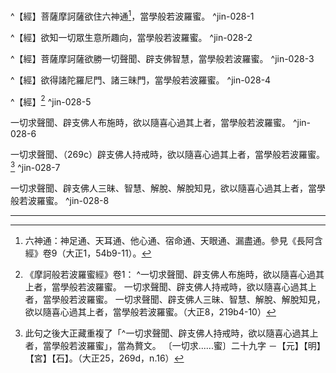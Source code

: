 ^【經】菩薩摩訶薩欲住六神通[^1]，當學般若波羅蜜。 ^jin-028-1

^【經】欲知一切眾生意所趣向，當學般若波羅蜜。 ^jin-028-2

^【經】菩薩摩訶薩欲勝一切聲聞、辟支佛智慧，當學般若波羅蜜。 ^jin-028-3

^【經】欲得諸陀羅尼門、諸三昧門，當學般若波羅蜜。 ^jin-028-4

^【經】[^121] ^jin-028-5

一切求聲聞、辟支佛人布施時，欲以隨喜心過其上者，當學般若波羅蜜。 ^jin-028-6

一切求聲聞、（269c）辟支佛人持戒時，欲以隨喜心過其上者，當學般若波羅蜜。[^122] ^jin-028-7

一切求聲聞、辟支佛人三昧、智慧、解脫、解脫知見，欲以隨喜心過其上者，當學般若波羅蜜。 ^jin-028-8

---

[^1]: 六神通：神足通、天耳通、他心通、宿命通、天眼通、漏盡通。參見《長阿含經》卷9（大正1，54b9-11）。
[^2]: （1）《摩訶般若波羅蜜經》卷1〈1 序品〉：「^復有菩薩摩訶薩，皆得陀羅尼及諸三昧，行空、無相、無作，已得等忍，得無閡陀羅尼，悉是五通。」（大正8，217a13-15） （2）《大智度論》卷5（大正25，97c21-98b10）。
[^3]: 《摩訶般若波羅蜜經》卷1〈1 序品〉：「^菩薩摩訶薩欲住六神通，當學般若波羅蜜。」（大正8，219a29-b1）
[^4]: 「可如來難」：可以像你這樣提出來問難。
[^5]: （1）《摩訶般若波羅蜜經》卷2〈4 往生品〉：「^復次，舍利弗！有菩薩摩訶薩得六神通，不生欲界、色界、無色界，從一佛國至一佛國，供養恭敬尊重讚歎諸佛。」（大正8，225c21-24） （2）《大智度論》卷38：「^菩薩有二種：一者、生身菩薩，二者、法身菩薩；一者、斷結使，二者、不斷結使。法身菩薩斷結使，得六神通；生身菩薩不斷結使，或離欲得五神通。得六神通者，不生三界，遊諸世界，供養十方諸佛。」（大正25，342a22-26） （3）《大智度論》卷39：「^是菩薩住六神通，到十方世界。」（大正25，344a3-4）
[^6]: ┌漏盡習不盡──約此，菩薩住六通 漏盡通有二 ┴漏習俱盡───約此，菩薩得五通 （印順法師，《大智度論筆記》〔A011〕p.20） 菩薩得五通與六通：約習盡不盡分別。（印順法師，《大智度論筆記》［A051］p.88） 二種漏盡神通。（印順法師，《大智度論筆記》［J036］p.524）
[^7]: 時澤：猶時雨。［三國魏］曹植，《節游賦》："感氣運之和順，樂時澤之有成。"（《漢語大詞典》（五），p.706）
[^8]: 《大智度論》卷27：「^有二種阿鞞跋致：一者、得無生忍法，二者、雖未得無生忍法，佛知其過去、未來所作因緣，必得作佛，為利益傍人故，為其授記──是菩薩生死肉身，結使未斷，於諸凡夫中為最第一，是亦名阿鞞跋致相。若得無生忍法，斷諸結使，此則清淨；末後肉身盡，得法性生身，結使所不礙，不須教誡。」（大正25，263c21-28）
[^9]: 釋厚觀、郭忠生合編，〈大智度論之本文相互索引〉，《正觀》（6），p.60：《摩訶般若波羅蜜經》卷2〈4 往生品〉（大正8，228b1-229a11）；《放光般若經》卷2〈5 度五神通品〉（大正8，9c4-10a7）；《光讚般若經》卷2〈3 行空品〉（大正8，159b23-160b13）；Pañcaviṃśati（DUTT），pp.83, l.7-88, l.16，Śatasāhasrikā，pp.301, l.11-306, l.9。
[^10]: 參見《大智度論》卷5（大正25，97c21-98b10）。
[^11]: 參見［隋］慧遠撰，《大乘義章》卷20（大正44，862a16-c6）。
[^12]: 參見《大智度論》卷5：「^云何如意？如意有三種：能到、轉變、聖如意。能到有四種：一者、身能飛行，如鳥無礙；二者、移遠令近，不往而到；三者、此沒彼出；四者、一念能至。轉變者，大能作小、小能作大，一能作多、多能作一，種種諸物皆能轉變。外道輩轉變，極久不過七日；諸佛及弟子轉變自在，無有久近。聖如意者，外六塵中不可愛不淨物，能觀令淨；可愛淨物，能觀令不淨；是聖如意法，唯佛獨有。」（大正25，97c22-98a5）
[^13]: 趠（^ㄊㄧㄠˋ）：1.跳，騰躍。（《漢語大詞典》（九），p.1144）
[^14]: 飛行通加行。（印順法師，《大智度論筆記》［A051］p.88）
[^15]: 轉變加行。（印順法師，《大智度論筆記》［A051］p.88）
[^16]: 是＝作【元】【明】。（大正25，264d，n.12）
[^17]: 敗＝則【宋】【宮】。（大正25，264d，n.15）
[^18]: 參見《大智度論》卷47：「^譬如石汁一斤，能變千斤銅為金。」（大正25，401a27）
[^19]: 神通是實。（印順法師，《大智度論筆記》〔A051〕p.88）
[^20]: 六塵＝空虛【石】。（大正25，264d，n.17）
[^21]: 六通次第：禪經一說，菩薩成佛時一說，或隨所好先神足（起本經說）一說，隨所好修一說，隨禪易得一說。（印順法師，《大智度論筆記》〔A051〕p.88）
[^22]: （1）參見Lamotte（1976, p.1822, n.3）：《大智度論》經常引用此部《禪經》，而此經即是將天眼列在神通之首，如意神通則列在末尾。此種順序相當少見，但這就是Dharmasaṃgraha（梵本《法集名數經》），§20以及Mahāvyutpatti（梵藏漢和四譯對校《翻譯名義大集》）， no.202-208所列之順序。 （2）六通次第：禪經一說。（印順法師，《大智度論筆記》〔A051〕p.88）
[^23]: （1）參見Lamotte（1976, p.1823, n.1）：《般若經》即是按一般共通之方式，把神足通列在神通之首。 （2）《摩訶般若波羅蜜經》卷1〈3 習應品〉：「^復次，舍利弗！菩薩摩訶薩行般若波羅蜜，不為如意神通故行般若波羅蜜，不為天耳故、不為他心智故、不為宿命智故、不為天眼故、不為漏盡神通故行般若波羅蜜。」（大正8，224a19-23）
[^24]: 依《摩訶般若波羅蜜經》卷1（大正8，224a19-23），六通之次第為如意神通、天耳通、他心智通、宿命通、天眼通、漏盡通。
[^25]: 天眼通加行。（印順法師，《大智度論筆記》［A051］p.88）
[^26]: 《禪經》所說神通次第：天眼通、天耳通、他心通、宿命通、漏盡通、如意通。
[^27]: 佛初得神通次第：如意通、宿命明、天耳通、天眼明、他心通、漏盡明。
[^28]: 參見《大毘婆沙論》卷103：「^復次，為欲次第降伏魔怨，初中後夜各起通明。曾聞菩薩......菩薩於是復審思惟：魔黨何緣起斯惡事，知起惡事皆緣五欲，躭著五欲皆由煩惱，既厭煩惱遂盡諸漏，證得無上正等菩提。故欲次第降伏魔怨，初中後夜各起通明。」（大正27，532b12-533a19）。
[^29]: 還＝遠【宋】【元】【明】【宮】。（大正25，265d，n.6）
[^30]: 四心，指「眼、耳、身、意」四識；而二禪以上已無前五識。參見《甘露味論》卷下（大正28，975a14-15），《雜阿毘曇心論》卷7（大正28，924c5-6）。
[^31]: （1）宿命智力，參見《大智度論》卷24（大正25，240a25-240b19）。 （2）生死智力，參見《大智度論》卷24（大正25，240b19-240c10）。 （3）漏盡智力，參見《大智度論》卷24（大正25，240c10-241a5）。
[^32]: （1）他心通所知：欲色界現在眾生心心數法。（印順法師，《大智度論筆記》〔A051〕p.88） （2）《大智度論》卷23：「^他心智者，知欲界、色界繫現在他心心數法，及無漏心心數法少分。」（大正25，232c23-25）
[^33]: （1）他心通在四禪。（印順法師，《大智度論筆記》［A051］p.88） （2）參見Lamotte（1976, p.1828，n.3）：所謂的「上四禪地」，在《大智度論》的看法，是指四根本禪。《大智度論》卷17（大正25，185c-186b），卷20（大正25，208a-c）。
[^34]: （1）參見《阿毘曇毘婆沙論》卷49：「^初禪地者，緣欲界、初禪；二禪地者，緣欲界乃至第二禪；第三禪地者，緣欲界乃至第三禪；第四禪地者，緣欲界乃至第四禪。」（大正28，370c29-371a2） （2）參見《阿毘曇毘婆沙論》卷49：「^他心智不知上地法，初禪他心智不知第二禪心，乃至第三禪他心智不知第四禪心。」（大正28，371a4-6）
[^35]: 無礙解脫：佛有。菩薩有相似。能知他心心數法。（印順法師，《大智度論筆記》〔D028〕p.278）
[^36]: 知＝緣【石】。（大正25，265d，n.17）
[^37]: 參見Lamotte（1976, p.1830, n.5）：依說一切有部對經典的解說，意識的生起有二個條件： （1）等無間緣，作為其所依，亦即是意，而由「意」以瞭解剛剛過去的六識。 （2）所緣緣，亦即是諸法。所以說，如果「意」離去，亦即是說離開身體，則身體的心思就沒有。相反的，如果意不去，則應緊接在其後的意識即不可能生起，這就沒有根、境、識的和合；認知的過程即因而受阻。
[^38]: （1）《摩訶般若波羅蜜經》卷6〈23 等空品〉：「^須菩提！是摩訶衍不見來處、不見去處、不見住處。何以故？須菩提！一切諸法不動相故。是法無來處、無去處、無住處。何以故？須菩提！色無所從來，亦無所去，亦無所住；受、想、行、識無所從來，亦無所去，亦無所住。」（大正8，264b24-28） （2）《大般若波羅蜜多經》（第二分）卷419〈21 無所有品〉：「^善現！以一切法無來無去亦復不住。何以故？善現！以一切法若動若住不可得故。」（大正7，102c28-29）
[^39]: （1）《雜阿含經》卷13（335經）（大正2，92c12-26）。 （2）《摩訶般若波羅蜜經》卷6〈23 等空品〉：「^須菩提！一切諸法不動相故，是法無來處、無去處、無住處。何以故？須菩提！色無所從來，亦無所去，亦無所住；受、想、行、識無所從來，亦無所去，亦無所住。......無所從來，亦無所去，亦無所住。」（大正8，264b25-265a10）
[^40]: 知眾生心之理：心心數本空，以分別取相，不得實法（空）故不能通達。若不取相無所分別，得實法故能通達無礙。（印順法師，《大智度論筆記》〔A059〕pp.100-101）
[^41]: 參見《長阿含經》卷8（9經）《眾集經》：「^如來說六正法，謂內六入：眼入、耳入、鼻入、舌入、身入、意入。復有六法，謂外六入：色入、聲入、香入、味入、觸入、法入。復有六法，謂六識身：眼識身，耳、鼻、舌、身、意識身。復有六法，謂六觸身：眼觸身，耳、鼻、舌、身、意觸身。復有六法，謂六受身：眼受身，耳、鼻、舌、身、意受身。復有六法，謂六想身：色想、聲想、香想、味想、觸想、法想。復有六法，謂六思身：色思、聲思、香思、味思、觸思、法思。」（大正1，51c16-24）
[^42]: （1）參見Lamotte（1976, p.1832, n.2）：〈歎摩訶衍品〉（Mahāyānastutiparivarta），簡稱為Stutiparivarta，這是Pañcaviṃśati（《二萬五千頌般若經》）的第44品------《摩訶般若波羅蜜經》卷12〈44 遍歎品〉（大正8，311c15-313a25），此品說：「^世尊！不去波羅蜜是般若波羅蜜。佛言：一切法不來故。」（大正8，311c28-29） （2）心心數法無自性空，參見《摩訶般若波羅蜜經》卷14〈48 佛母品〉： ^「復次，須菩提！諸佛因般若波羅蜜，悉知無量無邊阿僧祇眾生心所行。......須菩提！是法相中尚無法相相，何況有攝心亂心？須菩提！以是法相故，佛知眾生攝心亂心。......」 須菩提白佛言：「世尊！云何佛知眾生染心，如實知染心；瞋心、癡心，如實知瞋心、癡心？」 佛告須菩提：「染心如實相則無染心相。何以故？如實相中心心數法尚不可得，何況當得染心、不染心？......」 須菩提白佛言：「世尊！云何佛因般若波羅蜜，是眾生廣心如實知廣心？」 「須菩提！佛知諸眾生心相不廣不狹、不增不減、不來不去，心相離故。是心不廣不狹乃至不來不去。何以故？是心性無故，誰作廣、誰作狹乃至來去？如是，須菩提！佛因般若波羅蜜，是眾生廣心如實知廣心。......」 須菩提白佛言：「世尊！云何佛因般若波羅蜜，眾生不可見心如實知不可見心？」 佛告須菩提：「眾生心是無相，佛如實知無相，自相空故。復次，須菩提！佛知眾生心五眼不能見。如是，須菩提！佛因般若波羅蜜，眾生不可見心如實知不可見心。」（大正8，323 c5-324b22）
[^43]: ┌分別──不得實法──不能通達 云何能通達一切 ┴無分別──得實法──能通達一切 （印順法師，《大智度論筆記》〔A011〕p.20）
[^44]: ┌邪見──取相戲論是邪見 有邊、無邊之邪正 ┤ ┌令厭生死 └正論──無邊 ┴令生心歡喜受不殺戒得無邊福 有邊？ （印順法師，《大智度論筆記》〔A011〕p.21）
[^45]: ┌邪見──取相戲論入十四難 常、無常之邪正 ┤ ┌佛多用無常──依無常入法空故實 └正論---┴佛少用有常──（如法性常住等） （印順法師，《大智度論筆記》〔A011〕p.20） ^45-1^ ※〔生〕－【宋】【元】【明】【宮】。（大正25，266d，n.2）
[^46]: 十二淨行：即十二頭陀行，參見《摩訶般若波羅蜜經》卷14：「^一、作阿練若，二、常乞食，三、納衣，四、一坐食，五、節量食，六、中後不飲漿，七、塚間住，八、樹下住，九、露地住，十、常坐不臥，十一、次第乞食，十二、但三衣。」（大正8，320c5-9）
[^47]: 參見《雜阿含經》卷33（937經）（大正2，240b-c），《別譯雜阿含經》卷16（330經）（大正2，485c-486a）。
[^48]: 印順法師校勘：「^五恒河伽藍牟那，應作：『五河：恒伽、監（藍？）牟那。』」（印順法師，《大智度論》（標點本）（三），p.1075）
[^49]: 參見Lamotte（1976, p.1837, n.3）：此處以及以下數段，《大智度論》在其所引用的《血經》（Lohitasūtra）插入三個取自《雜阿含經》其他經典的比喻： （1）淚水的比喻取自《淚經》（Assu-suttanta），見Saṃyutta, II, pp.179-180；《雜阿含經》卷33（938經）（大正2，240c25-241a17）；《別譯雜阿含經》卷16（331經）（大正2，486a18-b23）。 （2）母乳的比喻是取自《乳經》（Khīra-suttanta），見Saṃyiutta, II, pp.180-181；《雜阿含經》卷33（939經）（大正2，241a18-b8）；《別譯雜阿含經》卷16（332經）（大正2，486b24-c6）。 （3）積骨的比喻是取自《補特伽羅經》（Puggala-suttanta），見Saṃyutta,II, pp.185-186；《雜阿含經》卷34（947經）（大正2，242a28-b15）；《別譯雜阿含經》卷16（340經）（大正2，487b17-c3）。
[^50]: 聲聞智慧，參見《大智度論》卷18（大正25，191a）。
[^51]: 參見《雜阿含經》卷14（347經）：「^佛告須深：彼先知法住，後知涅槃。」（大正2，97b5-6）
[^52]: 參見Lamotte（1976, p.1840, n.4）：用於對治四顛倒之智。
[^53]: 參見Lamotte（1976, p.1840, n.5）：以苦諦之四種行相為所緣之智。
[^54]: 與＝是【宋】【元】【明】【宮】。（大正25，266d，n.15）
[^55]: 釋厚觀、郭忠生合編，〈大智度論之本文相互索引〉，《正觀》（6），p.62：《摩訶般若波羅蜜經》卷1〈3 習相應品〉（大正8，222a10-b13）；《放光般若經》卷1（大正8，5a26-b22）；《光讚般若經》卷1（大正8，152c3-153a5）；Pañcaviṃśati（DUTT），pp.39-41；《大智度論》卷19（大正25，195c22-196a10），卷35（大正25，320c21-322b11），卷70（大正25，550a20-24）。
[^56]: 辟支佛： 時：佛不在世，亦無佛法。 根：利根。 智：法相是同，智慧深入。 福：有一相乃至三十一相。 （印順法師，《大智度論筆記》〔D032〕p.282） 先佛法中得聖法，法滅成羅漢，名無相辟支。（印順法師，《大智度論筆記》〔D032〕p.282） 疾者四世，久者百劫。（印順法師，《大智度論筆記》〔D032〕p.283）
[^57]: 辟支佛智慧，參見《大智度論》卷18（大正25，191a-b）。
[^58]: 聲聞、辟支之異。（印順法師，《大智度論筆記》〔C022〕p.223）
[^59]: 〔異〕－【宮】【石】。（大正25，266d，n.16）
[^60]: 參見《俱舍論》卷12：「^獨覺有二種殊：一者、部行，二、麟角喻。部行獨覺，先是聲聞，得勝果時轉名獨勝。有餘說：彼先是異生，曾修聲聞順決擇分；今自證道，得獨勝名。由《本事》中說：一山處總有五百苦行外仙，有一獼猴曾與獨覺相近而住，見彼威儀，展轉遊行至外仙所，現先所見獨覺威儀；諸仙覩之，咸生敬慕，須臾皆證獨覺菩提。若先是聖人，不應修苦行。麟角喻者，謂必獨居。二獨覺中麟角喻者，要百大劫修菩提資糧，然後方成麟角喻獨覺。言獨覺者，謂現身中離稟至教，唯自悟道，以能自調不調他故。」（大正29，64a28-b11）
[^61]: 參見《大毘婆沙論》卷101：「^復次，依狹小道而得解脫故名時解脫。狹小道者，謂若極速第一生中種善根，第二生中令成熟，第三生中得解脫；餘不決定。依廣大道而得解脫名不時解脫。廣大道者，謂若極遲，聲聞乘經六十劫而得解脫，如舍利子；獨覺乘經百劫而得解脫，如麟角喻；佛乘經三無數劫而得解脫。」（大正27，525b14-21）
[^62]: 參見《大智度論》卷18（大正25，191a23-b18）。
[^63]: 嗣（^ㄙˋ）：1.繼承君位。（《漢語大詞典》（三），p.462）
[^64]: 二世樂：今世樂、後世樂。
[^65]: 紹（^ㄕㄠˋ）：1.承繼。《漢書‧敘傳下》："漢紹堯運，以建帝業。"（《漢語大詞典》（九），p.799）
[^66]: 胄（^ㄓㄡˋ）：1.古代帝王或貴族的後嗣。2.專指帝王或貴族的長子。3.謂對先輩的承續。（《漢語大詞典》（六），p.1233）
[^67]: （1）《大寶積經》卷112〈43 普明菩薩會〉：「^迦葉！譬如轉輪聖王而有千子，未有一人有聖王相，聖王於中不生子想。如來亦爾，雖有百千萬億聲聞眷屬圍繞，而無菩薩，如來於中不生子想。迦葉！譬如轉輪聖王有大夫人，懷妊七日，是子具有轉輪王相，諸天尊重，過餘諸子具身力者。所以者何？是胎王子，必紹尊位，繼聖王種。如是迦葉！初發心菩薩亦復如是，雖未具足諸菩薩根，如胎王子，諸天神王深心尊重，過於八解大阿羅漢。所以者何？如是菩薩名紹尊位，不斷佛種。」（大正11，634c4-14） （2）參見Lamotte（1976, p.1847, n.1）：這是引用〈迦葉品〉，但是其所描述的情節有異：雖然太子具有轉輪聖王之相，但是一直要到他入於母后之胎，才比他那沒有輪王相的兄長，更為人所敬重。但是此處《大智度論》說，輪王的第一千子（也是最後一子），比他的兄長更為人所重，因為他成就了輪王種所需的數目（即輪王有千子）。輪王之所以成其為輪王，除必需有七寶外，還需要有「滿一千子，英勇的兒子，剛強有力，身體強壯，敵軍的摧毀者」。
[^68]: 意＝道【宋】【元】【明】【宮】。（大正25，267d，n.2）
[^69]: 菩薩初發心為佛所貴。（印順法師，《大智度論筆記》〔G005〕p.381）
[^70]: 參見《大方廣佛華嚴經》卷59：「^譬如迦毘伽鳥，在㲉中時，有大勢力，餘鳥弗及；菩薩摩訶薩亦復如是，於生死㲉，發菩提心功德勢力，聲聞、緣覺所不能及。」（大正9，778c14-17）
[^71]: 參見Lamotte（1976, p.1848, n.2）：《大智度論》在引用此經時，所用的經名並不一致。此處所引的段落，載於《持心梵天所問經》卷2（大正15，10c23-11b25），《思益梵天所問經》卷2（大正15，42c9-43b2），《勝思惟梵天所問經》卷3（大正15，74a2-c7）。
[^72]: 舍利弗與普華菩薩問答。（印順法師，《大智度論筆記》〔H016〕p.408）
[^73]: 而＝法【宋】【元】【明】【宮】。（大正25，267d，n.6）
[^74]: 〔如無別〕－【宋】【宮】。（大正25，267d，n.10）
[^75]: 參見Lamotte（1976, p.1852, n.1）：在西藏譯本，普華對舍利弗說：^「此如是不顛倒如，是不變異如，是不動如，是不壞如，大德舍利弗！此如應解釋為一切法如。」
[^76]: 參見《維摩詰經》卷上〈3 弟子品〉（大正14，521b28-523c13）。
[^77]: 印順法師校勘：「^ "一"字疑衍。」（《大智度論》（標點本），p.1083）
[^78]: 受＝寫【元】【明】。（大正25，267d，n.13）
[^79]: 菩薩難行求法事。（印順法師，《大智度論筆記》〔G005〕p.381）
[^80]: 大＋（因）【宋】【元】【明】【宮】。（大正25，267d，n.16）
[^81]: 參見《大智度論》卷5（大正25，95c9-96b29）。
[^82]: 門是方便。（印順法師，《大智度論筆記》〔A048〕p.84）
[^83]: 聞持陀隣尼，參見《大智度論》卷5〈1 序品〉：「^是陀羅尼多種，一名聞持陀羅尼。得是陀羅尼者，一切語言諸法，耳所聞者，皆不忘失，是名聞持陀隣尼。」（大正25，96a5-8） 《大般若波羅蜜多經》卷515〈20 不退相品〉：「^佛告善現：是菩薩摩訶薩已得聞持陀羅尼等方便善巧，聞諸如來、應、正等覺所說正法無惑無疑，聞已受持能不忘失，乃至無上正等菩提，常如現前聞佛所說。」（大正7，634b27-c1）
[^84]: 參見《大毘婆沙論》卷180：「^佛時從外入誓多林，見而問之：『可憐小路！汝何以啼泣？』彼以上事具白世尊。佛便語言：『汝能隨我理所忘不？』彼答言：『能。』爾時世尊即以神力轉彼所有誦伽他障，更為授之，尋時誦得過前四月所用功勞；復別授以除塵垢頌，而語之言：『今日苾芻從外來者，汝皆可為拭革屣上所有塵垢。』小路敬諾：『如教奉行。』至日暮時有一苾芻，革屣極為塵垢所著，小路拭之，一隻極淨，一隻苦拭而不能淨，即作是念：『外物塵垢暫時染著猶不可淨，況內貪欲瞋癡等垢長夜染心何由能淨？』作是念時，彼不淨觀及持息念便現在前，次第即得阿羅漢果。」（大正27，902b18-c1）
[^85]: 〔名〕－【宋】【元】【明】【宮】。（大正25，268d，n.2）
[^86]: 憐＝隣【宋】【元】【明】【宮】＊。（大正25，268d，n.3）
[^87]: 皷：同「鼓」。《正字通‧皮部》：「皷，俗鼓字。」（《漢語大字典》（四），p.2756）
[^88]: 參見《大智度論》卷5（大正25，96a14-b24）。
[^89]: 四十二字門：隨字入實相中，名字入門陀羅尼。（印順法師，《大智度論筆記》〔E006〕p.297） 字門：聞一字即入諸法實相。四十二字。四十二字攝一切語言。（印順法師，《大智度論筆記》〔D012〕p.255）
[^90]: （秦言初）三字本文＝（秦言初）三字夾註【元】，＝（此言初）三字夾註【明】。（大正25，268d，n.4）
[^91]: （秦言不生）四字本文＝（秦言不生）四字夾註【元】，＝（此言不生）四字夾註【明】。（大正25，268d，n.5） 阿提阿耨波柰（ādy-anutpanna）：初不生。
[^92]: 參見Lamotte（1976, p.1866, n.3）：這是根據阿羅波遮那字母所成立的陀羅尼，四十二個以阿羅波遮那為首的字母被認為代表所有的言說語言的聲音。此處應說明的是，其中有一些並不是印度本有，而是屬於伊朗語系；它是在西元紀年之初，由塞種（Śaka，賒迦）傳入的安息字母。 依《般若經》的看法，此等四十二字母並沒有神秘的作用或價值，他們單純的只是一種記憶的方法（陀羅尼門），使人聯想起佛教教理的基本要點。在一連串用以表示諸法實相的語詞之中，此等「字母」依序在各該語詞的詞頭出現。此種扼要的教理表達方式，在不同版本的大本《般若經》都有詳盡的記載： A、Pañcaviṃśati（《二萬五千頌般若經》）（ed. DUTT）, pp.212-214；《放光般若經》卷4（大正8，26b-27a）；《光讚經》卷7（大正8，195c-196b）；《摩訶般若波羅蜜經》卷5（大正8，256a-b）；《大般若經》卷415（大正7，81c-82b）。此一段經文之注解，見《大智度論》卷48（大正25，408b-409b）。 B、Aṣṭādaśasāhasrikā（《一萬八千頌般若經》），即《大般若經》卷490（大正7，489b-490a）。 C、Śatasāhasrikā（《十萬頌般若經》）（ed. GHOSA）, pp.1450-1453；《大般若經》卷54（大正5，302b-303a）。 在《華嚴經》中，迦毘羅衛的年輕智者遍友，教導善財發出阿羅波遮那的字母聲音，參見《大方廣佛華嚴經》（六十華嚴）卷57（大正9，765b-766b），《大方廣佛華嚴經》（八十華嚴）卷76（大正10，418a-c），《大方廣佛華嚴經》（四十華嚴）卷31（大正10，804a-805a），《大方廣佛華嚴經入法界品》（大正10，876c-877b），《大方廣佛華嚴經入法界品四十二字觀門》（大正19，707c-709a）。
[^93]: （1）《大智度論》卷48（大正25，407c9-409a24）。 （2）參見印順法師，《初期大乘佛教之起源與開展》，pp.745-747。
[^94]: （1）《舍利弗阿毘曇論》卷28：「^云何五支定？如佛告諸比丘：『諦聽！諦聽！善思念之，吾當為汝說聖五支定。』諸比丘言：『唯然！受教。』『云何得修聖五支正定？如，比丘！離欲惡不善，有覺有觀離生喜樂，成就初禪行；此身離生喜樂津液遍滿，此身盡離生喜樂津液遍滿無有減少。如善澡浴師、若善澡浴師弟子，以細澡豆盛著器中，以水灑之，調適作摶，此摶津液遍滿，不乾不濕，內外和調。如是，比丘！身離生喜樂津液遍滿無有減少。是名修聖五支初支定。 復次，比丘！滅覺觀，內正信一心，無覺無觀，定生喜樂，成就二禪行；此身定生喜樂津液遍滿，此身盡定生喜樂津液遍滿無有減少。如陂湖水底涌出，不從東方、南西北方來，此水從底涌出，能令池津液遍滿無有減少。如是，比丘！此身定生喜樂津液遍滿無有減少。是謂修聖五支第二支定。 復次，比丘！離喜、捨行、念、正智、身受樂，如諸聖人解捨念樂行，成就三禪行；此身無喜樂津液遍滿，此身無喜樂津液遍滿無有減少。如優鉢羅華池、波頭摩華池、鳩頭摩華池、分陀利華池，從泥中出未能出水，此華從根至頭，從頭至根，皆津液遍滿無有減少。如是，比丘！此身無量喜樂津液遍滿，此身津液遍滿無有減少。是謂聖五支第三支定。 復次，比丘！斷苦樂，先滅憂喜，不苦不樂，捨念淨，成就四禪行；此身以清淨心遍解行，此身以清淨心遍解行無有減少。如男子、女人著白淨衣，從頭至足、從足至頭，無不覆處。如是，比丘！以清淨心遍解行，此身以清淨遍解行無有減少。是謂修聖五支第四支定。 復次，比丘！善取觀相，善思惟、善解，如立人觀坐者，如坐人觀臥者。如是，比丘！善取觀相，善思惟、善解。是謂修聖五支第五支定。』」（大正28，702a20-b23） （2）另參見《成實論》卷12（大正32，337c24-29），《瑜伽師地論》卷12（大正30，339b13-c29）。
[^95]: （1）《長阿含經》卷9（10經）《十上經》：「^云何五生法？謂賢聖五智定：一者、修三昧現樂後樂生內外智，二者、賢聖無愛生內外智，三者、諸佛賢聖之所修行生內外智，四者、猗寂滅相獨而無侶而生內外智，五者、於三昧一心入、一心起生內外智。」（大正1，53c23-28） （2）《舍利弗阿毘曇論》卷28：「^云何五智定？如世尊說：諸比丘修定無量明了；諸比丘若修定無量明了已，緣生五種智。何等五？^（1）^若有定現樂後樂報緣此生智，^（2）^若有定聖無染緣此生智，^（3）^若有定不怯弱者能親近緣此生智，^4）^若有定寂靜勝妙獨修除得緣此生智，^（5）^若有定正念入、正念起緣此生智。」（大正28，704a4-9） （3）另參見《成實論》卷12（大正32，337c29-338a17），《瑜伽師地論》卷12（大正30，339a24-b12）。
[^96]: 《大智度論》卷5：「^復次，除四根本禪，從未到地乃至有頂地，名為定，亦名三昧，非禪；四禪亦名定，亦名禪，亦名三昧。諸餘定，亦名定，亦名三昧──如四無量、四空定、四辯、六通、八背捨、八勝處、九次第定、十一切處等諸定法。」（大正25，96c25-97a4）
[^97]: 十地：未到定、中間定、四根本禪、四無色定。
[^98]: （1）《大智度論》卷19：「^有頂中二十二，除七覺分、八聖道分；欲界中二十二亦如是。是為聲聞法中分別義。」（大正25，203b7-9） （2）《俱舍論》卷25：「^欲界、有頂，除覺、道支各二十二，無無漏故。」（大正29，133b7-8）
[^99]: （1）《眾事分阿毘曇論》卷8〈7 千問論品〉：「^聖種或欲界繫、或色界繫、或無色界繫、或不繫。云何欲界繫？謂聖種所攝欲界繫五陰。云何色界繫？謂聖種所攝色界繫五陰。云何無色界繫？謂聖種所攝無色界繫四陰。云何不繫？謂無漏四聖種。......如四聖種，四正勤、四如意足、善聚修多羅亦如是。」（大正26，667a15-c18） （2）四聖種繫不繫，參見《品類足論》卷11：「^幾欲界繫等者，一切應分別。謂諸聖種或欲界繫、或色界繫、或無色界繫、或不繫。云何欲界繫？謂聖種所攝欲界五蘊。云何色界繫？謂聖種所攝色界五蘊。云何無色界繫？謂聖種所攝無色界四蘊。云何不繫？謂無漏五蘊。......如四聖種，四正斷、四神足亦爾。」（大正26，738b26-739b13）
[^100]: 十一地：欲界定、未到定、中間定、四根本禪、四無色定。
[^101]: 參見Lamotte（1976, p.1871, n.1）：所謂的108種或是118種三昧，在大本的《般若經》都有說明，Pañcaviṃśati, ed. DUTT, pp.142, l.6-144, l.7；《放光般若經》卷3（大正8，16b）；《光讚經》卷4（大正8，172b-173a）；《摩訶般若波羅蜜經》卷3〈10 相行品〉（大正8，237c-238a）；《大般若經》卷409（大正7，50c-51b）。 Pañcaviṃśati, ed. DUTT, pp.19 8, l.11-203, l.21；《放光般若經》卷4（大正8，23b-24c）；《光讚經》卷6（大正8，190a-193a）；《摩訶般若波羅蜜經》卷5〈18 問乘品〉（大正8，251a-253b），《大般若經》卷414（大正7，74a-77c）。
[^102]: 頻伸＝嚬呻【宋】【元】【明】【宮】。（大正25，268d，n.9） 《大般若波羅蜜多經》（初分）卷52：「^云何名為師子嚬呻三摩地？善現！謂若住此三摩地時，起勝神通，自在無畏，降伏一切暴惡魔軍，是故名為師子嚬呻三摩地。」（大正5，294a7-10）
[^103]: 富樂＝德業【宋】【元】【明】【宮】。（大正25，268d，n.10）
[^104]: 若＝生【元】【明】。（大正25，268d，n.11）
[^105]: 得三昧次第。（印順法師，《大智度論筆記》［A057］p.98）
[^106]: 《大智度論》卷17：「^依未到地得初禪。」（大正25，186a1）
[^107]: 參見《大智度論》卷17〈釋初品中禪波羅蜜〉（大正25，187c18-189c20）。
[^108]: ┌戒定慧──近門 六波羅是佛道門 ┴施忍進──遠門 （印順法師，《大智度論筆記》〔F016〕p.345）
[^109]: 〔亦〕－【宋】【元】【明】【宮】。（大正25，269d，n.3）
[^110]: 三昧門、陀羅尼門之別：三昧心相應，陀羅尼門相應亦不相應［理由］。（印順法師，《大智度論筆記》［A057］p.98）
[^111]: 法＋（也）【宋】【元】【明】【宮】。（大正25，269d，n.5）
[^112]: 坏（ㄆㄧ）：沒有燒過的磚瓦陶器。《說文‧土部》：「坏，瓦未燒。」（《漢語大字典》（一），p.421）
[^113]: 〔致〕－【宋】【元】【明】【宮】。（大正25，269d，n.8）
[^114]: 掬（^ㄐㄩ）：1.兩手相合捧物。6.量詞。猶捧。指兩手相合所能捧的量。或謂為古一升或半升。《小爾雅‧廣量》："一手之盛謂之溢，兩手謂之掬。"宋咸注："掬，半升也。"葛其仁疏證："舊注一升也。"（《漢語大詞典》（六），p.698）
[^115]: 供＝共【宋】【元】【明】【宮】。（大正25，269d，n.10）
[^116]: （1）參見Lamotte（1976, p.1876，n.2）：此處所顯示出來的論議師並不是屬於說一切有部，而是分別說部。Kośabhāṣya（《俱舍論疏》）p.296：「肯定一切，過去、現在與未來等都存在的是說一切有部；相反的，分別說部是作分別，並且說：現在與尚未產生其果報的過去業是存在的，而過去業已經產生果報以及未來是不存在的。」 （2）參見《阿毘達磨俱舍論》卷20〈5 分別隨眠品〉：「^謂若有人說三世實有，方許彼是說一切有宗。若人唯說有現在世及過去世未與果業，說無未來及過去世已與果業，彼可許為分別說部。」（大正29，104b24-27）
[^117]: 小：諸法無常是實。 大：生滅相不實，不生滅相不實；諸觀諸相滅，是為實。 （印順法師，《大智度論筆記》〔C022〕p.223）
[^118]: 大智度論卷第二十八終【明】；卷第三十一終【石】；卷末，石山本有「大智度經論卷第三十一」之十字；但「三十一」，石山本朱註作「二十八」。（大正25，269d，n.13）
[^119]: 大智度論卷第二十九首【明】，卷第三十二首【石】，〔大智度論...四〕十六字－【元】，（大智度論...四）十六字＝（釋初品中隨喜迴向等）九字【明】，（釋菩薩隨喜二十九）八字【石】。（大正25，269d，n.14）
[^120]: 六事功德：布施、持戒、三昧、智慧、解脫、解脫知見。
[^121]: 《摩訶般若波羅蜜經》卷1： ^一切求聲聞、辟支佛人布施時，欲以隨喜心過其上者，當學般若波羅蜜。 一切求聲聞、辟支佛人持戒時，欲以隨喜心過其上者，當學般若波羅蜜。 一切求聲聞、辟支佛人三昧、智慧、解脫、解脫知見，欲以隨喜心過其上者，當學般若波羅蜜。（大正8，219b4-10）
[^122]: 此句之後大正藏重複了「^一切求聲聞、辟支佛人持戒時，欲以隨喜心過其上者，當學般若波羅蜜」，當為贅文。 〔一切求......蜜〕二十九字 －【元】【明】【宮】【石】。（大正25，269d，n.16）
[^123]: 參見《摩訶般若波羅蜜經》卷11〈39 隨喜品（丹隨喜迴向品）〉（大正8，297b21-302a16），《大智度論》卷61〈39 釋隨喜迴向品〉（大正25，487a7-496a17）。
[^124]: 菩薩隨喜勝二乘施戒定等： 以此迴向無上道，為度一切生故，為得無量佛法故，二功德故勝。 此實相慧隨喜故，以隨喜功德迴向諸佛故，和合無量諸功德故。 （印順法師，《大智度論筆記》〔F006〕p.332）
[^125]: 隨喜功德乃至法滅不盡。（印順法師，《大智度論筆記》〔F006〕p.332）
[^126]: 〔若〕－【宋】【元】【明】【宮】。（大正25，269d，n.23）
[^127]: 指授：1.指導，傳授。2.猶指示。（《漢語大詞典》（六），p.579）
[^128]: 參見Lamotte（1976, p.1883, n.1）：一般說來，凡夫與聲聞眾並不隨喜他人之功德，因為凡夫只關心世間樂；而聲聞眾則意在自身的解脫，並不把別人放在心上。聲聞之勝德在於其本身之根（indriya）的發展（不過其中有高下強弱），但無論如何，都是侷限在聲聞的層次（聲聞地），很少在意別人的功德。
[^129]: 佛＋（功德）【宋】【元】【明】【宮】。（大正25，270d，n.5）
[^130]: 〔事〕－【宋】【元】【明】【宮】。（大正25，270d，n.6）
[^131]: 參見《大智度論》卷22：「^戒有二種：有漏戒，無漏戒。有漏復有二種：一者律儀戒，二者定共戒。行者初學念是三種戒，學三種已但念無漏戒。是律儀戒能令諸惡不得自在，枯朽折減。禪定戒能遮諸煩惱。何以故？得內樂故，不求世間樂。無漏戒能拔諸惡煩惱根本故。」（大正25，225c13-19）
[^132]: 參見《大毘婆沙論》卷33：「^云何無學解脫智見蘊？答：盡智、無生智。問：何故此二智名解脫智見蘊？答：解脫身中獨有此故，最能審決解脫事故。」（大正27，172b9-11）
[^133]: 關於三十七助菩提分法，參見《大智度論》卷19（大正25，197b21-203b9）。
[^134]: 但＝俱【宋】【元】【明】【宮】。（大正25，270d，n.9）
[^135]: 參見《大智度論》卷11-12（大正25，140a21-153a23）。
[^136]: 參見《大智度論》卷13-14（大正25，153b8-164a27）。
[^137]: 參見《大智度論》卷21（大正25，220a12-221b1）。